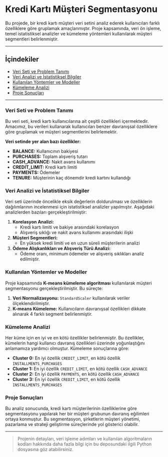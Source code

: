 # Kredi Kartı Müşteri Segmentasyonu

Bu projede, bir kredi kartı müşteri veri setini analiz ederek kullanıcıları farklı özelliklere göre gruplamak amaçlanmıştır. Proje kapsamında, veri ön işleme, temel istatistiksel analizler ve kümeleme yöntemleri kullanılarak müşteri segmentleri belirlenmiştir.

---

## İçindekiler

- [Veri Seti ve Problem Tanımı](#veri-seti-ve-problem-tanımı)
- [Veri Analizi ve İstatistiksel Bilgiler](#veri-analizi-ve-istatistiksel-bilgiler)
- [Kullanılan Yöntemler ve Modeller](#kullanılan-yöntemler-ve-modeller)
- [Kümeleme Analizi](#kümeleme-analizi)
- [Proje Sonuçları](#proje-sonuçları)

---

### Veri Seti ve Problem Tanımı

Bu veri seti, kredi kartı kullanıcılarına ait çeşitli özellikleri içermektedir. Amacımız, bu verileri kullanarak kullanıcıları benzer davranışsal özelliklere göre gruplamak ve müşteri segmentlerini belirlemektir.

**Veri setinde yer alan bazı özellikler:**
- **BALANCE:** Kullanıcının bakiyesi
- **PURCHASES:** Toplam alışveriş tutarı
- **CASH_ADVANCE:** Nakit avans kullanımı
- **CREDIT_LIMIT:** Kredi kartı limiti
- **PAYMENTS:** Ödemeler
- **TENURE:** Müşterinin kaç dönemdir kredi kartını kullandığı

### Veri Analizi ve İstatistiksel Bilgiler

Veri seti üzerinde öncelikle eksik değerlerin doldurulması ve özelliklerin dağılımlarının incelenmesi için istatistiksel analizler yapılmıştır. Aşağıdaki analizlerden bazıları gerçekleştirilmiştir:

1. **Korelasyon Analizi:** 
   - Kredi kartı limiti ve bakiye arasındaki korelasyon
   - Alışveriş sıklığı ve nakit avans kullanımı arasındaki ilişki
2. **Müşteri Segmentleri:** 
   - En yüksek kredi limiti ve en uzun süreli müşterilerin analizi
3. **Ödeme Alışkanlıkları ve Alışveriş Türü Analizi:** 
   - Ödeme oranı, minimum ödemeler ve alışveriş sıklıkları analiz edilmiştir.

### Kullanılan Yöntemler ve Modeller

Proje kapsamında **K-means kümeleme algoritması** kullanılarak müşteri segmentasyonu gerçekleştirilmiştir. Bu süreçte:

1. **Veri Normalizasyonu:** `StandardScaler` kullanılarak veriler ölçeklendirilmiştir.
2. **K-means Kümeleme:** Kullanıcıların davranışsal özellikleri dikkate alınarak 4 farklı segment belirlenmiştir.

### Kümeleme Analizi

Her küme için en iyi ve en kötü özellikler belirlenmiştir. Bu özellikler, kümelerin hangi kullanıcı davranış özellikleri üzerinde yoğunlaştığını anlamamıza yardımcı olmuştur. Kümeleme sonuçlarına göre:

- **Cluster 0:** En iyi özellik `CREDIT_LIMIT`, en kötü özellik `INSTALLMENTS_PURCHASES`
- **Cluster 1:** En iyi özellik `CREDIT_LIMIT`, en kötü özellik `CASH_ADVANCE`
- **Cluster 2:** En iyi özellik `PAYMENTS`, en kötü özellik `CASH_ADVANCE`
- **Cluster 3:** En iyi özellik `CREDIT_LIMIT`, en kötü özellik `INSTALLMENTS_PURCHASES`

### Proje Sonuçları

Bu analiz sonucunda, kredi kartı müşterilerinin özelliklerine göre segmentasyonu yapılarak her bir müşteri grubunun davranış eğilimleri ortaya konmuştur. Bu segmentasyon, şirketlerin müşteri yönetimi, pazarlama ve strateji geliştirme süreçlerinde yol gösterici olabilir.

--- 

> Projenin detayları, veri işleme adımları ve kullanılan algoritmaların kodları hakkında daha fazla bilgi için bu deposundaki ilgili Python dosyasına göz atabilirsiniz.
